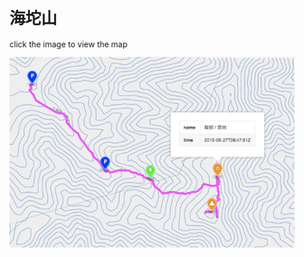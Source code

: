 # 海坨山

click the image to view the map

[<img src="overview.png" align="left">](https://github.com/shanghuiyang/outdoor/blob/master/china/beijing/haituoshan.geojson)

